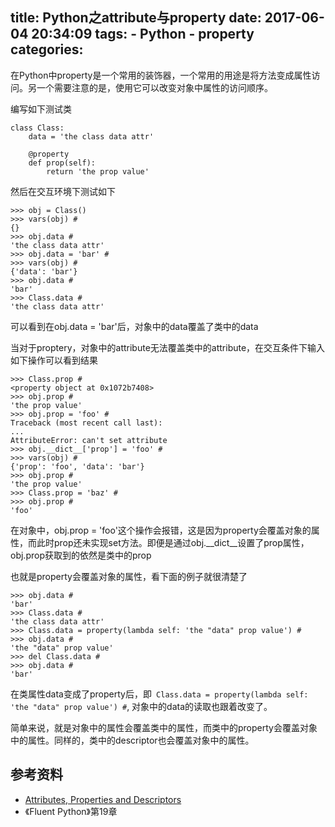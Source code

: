 title: Python之attribute与property
date: 2017-06-04 20:34:09
tags:
    - Python
    - property
categories:
---
在Python中property是一个常用的装饰器，一个常用的用途是将方法变成属性访问。另一个需要注意的是，使用它可以改变对象中属性的访问顺序。

编写如下测试类

```
class Class:
    data = 'the class data attr'

    @property
    def prop(self):
        return 'the prop value'
```

然后在交互环境下测试如下
```
>>> obj = Class()
>>> vars(obj) #
{}
>>> obj.data #
'the class data attr'
>>> obj.data = 'bar' #
>>> vars(obj) #
{'data': 'bar'}
>>> obj.data #
'bar'
>>> Class.data #
'the class data attr'
```
可以看到在obj.data = 'bar'后，对象中的data覆盖了类中的data

当对于proptery，对象中的attribute无法覆盖类中的attribute，在交互条件下输入如下操作可以看到结果
```
>>> Class.prop #
<property object at 0x1072b7408>
>>> obj.prop #
'the prop value'
>>> obj.prop = 'foo' #
Traceback (most recent call last):
...
AttributeError: can't set attribute
>>> obj.__dict__['prop'] = 'foo' #
>>> vars(obj) #
{'prop': 'foo', 'data': 'bar'}
>>> obj.prop #
'the prop value'
>>> Class.prop = 'baz' #
>>> obj.prop #
'foo'
```
在对象中，obj.prop = 'foo'这个操作会报错，这是因为property会覆盖对象的属性，而此时prop还未实现set方法。即便是通过obj.__dict__设置了prop属性，obj.prop获取到的依然是类中的prop


也就是property会覆盖对象的属性，看下面的例子就很清楚了
```
>>> obj.data #
'bar'
>>> Class.data #
'the class data attr'
>>> Class.data = property(lambda self: 'the "data" prop value') #
>>> obj.data #
'the "data" prop value'
>>> del Class.data #
>>> obj.data #
'bar'
```

在类属性data变成了property后，即` Class.data = property(lambda self: 'the "data" prop value') #`, 对象中的data的读取也跟着改变了。

简单来说，就是对象中的属性会覆盖类中的属性，而类中的property会覆盖对象中的属性。同样的，类中的descriptor也会覆盖对象中的属性。

## 参考资料
* [Attributes, Properties and Descriptors](http://www.itmaybeahack.com/book/python-2.6/html/p03/p03c05_properties.html)
* 《Fluent Python》第19章
